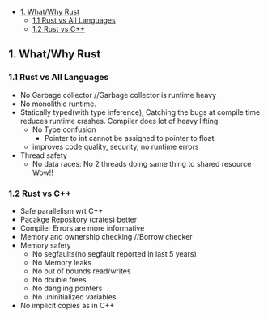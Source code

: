 - [1. What/Why Rust](#What)
  - [1.1 Rust vs All Languages](#All)
  - [1.2 Rust vs C++](#Rustcpp)

<a name="What"></a>
## 1. What/Why Rust
<a name="All"></a>
### 1.1 Rust vs All Languages
- No Garbage collector               //Garbage collector is runtime heavy
- No monolithic runtime.
- Statically typed(with type inference), Catching the bugs at compile time reduces runtime crashes. Compiler does lot of heavy lifting.
  - No Type confusion
    - Pointer to int cannot be assigned to pointer to float
  - improves code quality, security, no runtime errors
- Thread safety
  - No data races: No 2 threads doing same thing to shared resource Wow!!

<a name="Rustcpp"></a>
### 1.2 Rust vs C++
- Safe parallelism wrt C++
- Pacakge Repository (crates) better
- Compiler Errors are more informative
- Memory and ownership checking     //Borrow checker
- Memory safety                    
  - No segfaults(no segfault reported in last 5 years)
  - No Memory leaks
  - No out of bounds read/writes
  - No double frees
  - No dangling pointers
  - No uninitialized variables
- No implicit copies as in C++
